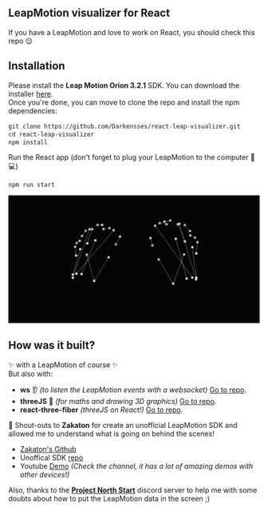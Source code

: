 ## LeapMotion visualizer for React

If you have a LeapMotion and love to work on React, you should check this repo :wink:

## Installation
Please install the **Leap Motion Orion 3.2.1** SDK. You can download the installer [here](https://developer.leapmotion.com/releases/leap-motion-orion-321).
<br>
Once you're done, you can move to clone the repo and install the npm dependencies:
```
git clone https://github.com/Darkensses/react-leap-visualizer.git
cd react-leap-visualizer
npm install
```
Run the React app (don't forget to plug your LeapMotion to the computer :electric_plug::computer:)
```
npm run start
```
![alt text](https://github.com/Darkensses/react-leap-visualizer/raw/master/preview.png "Preview")

## How was it built?
:sparkles: with a LeapMotion of course :sparkles:
<br>
But also with:
- **ws** :ear: *(to listen the LeapMotion events with a websocket)* [Go to repo](https://github.com/websockets/ws).
- **threeJS** :ice_cube: *(for maths and drawing 3D graphics)* [Go to repo](https://github.com/mrdoob/three.js/).
- **react-three-fiber** *(threeJS on React!)* [Go to repo](https://github.com/pmndrs/react-three-fiber).

:loudspeaker: Shout-outs to **Zakaton** for create an unofficial LeapMotion SDK and allowed me to understand what is going on behind the scenes!
- [Zakaton's Github](https://github.com/zakaton)
- Unoffical SDK [repo](https://github.com/zakaton/Leap-Motion-Web-SDK)
- Youtube [Demo](https://www.youtube.com/watch?v=Y2eo57Z4YWo) *(Check the channel, it has a lot of amazing demos with other devices!)*

Also, thanks to the [**Project North Start**](https://project-north-star.gitbook.io/project-north-star/) discord server to help me with some doubts about how to put the LeapMotion data in the screen ;)